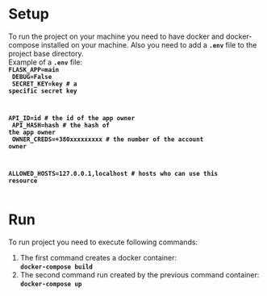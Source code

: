# Setup
To run the project on your machine you need to have docker and docker-compose installed on your machine. 
Also you need to add a <code><b>.env</b></code> file to the project base directory.<br/>
Example of a <code><b>.env</b></code> file:<br/>
<code><b>FLASK_APP=main<br/>
DEBUG=False<br/>
SECRET_KEY=key # a specific secret key<br/>

API_ID=id # the id of the app owner<br/>
API_HASH=hash # the hash of the app owner<br/>
OWNER_CREDS=+380xxxxxxxxx # the number of the account owner<br/>

ALLOWED_HOSTS=127.0.0.1,localhost # hosts who can use this resource<br/>
</b>
</code>
# Run
To run project you need to execute following commands:<br/>
1. The first command creates a docker container:<br/>
<code><b>docker-compose build</b></code>
2. The second command run created by the previous command container:<br/>
<code><b>docker-compose up</b></code>
